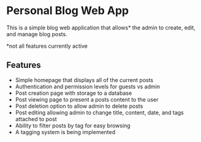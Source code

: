 # Personal Blog Web App

This is a simple blog web application that allows* the admin to create, edit, and manage blog posts.

*not all features currently active

## Features
- Simple homepage that displays all of the current posts
- Authentication and permission levels for guests vs admin
- Post creation page with storage to a database
- Post viewing page to present a posts content to the user
- Post deletion option to allow admin to delete posts
- Post editing allowing admin to change title, content, date, and tags attached to post
- Ability to filter posts by tag for easy browsing
- A tagging system is being implemented